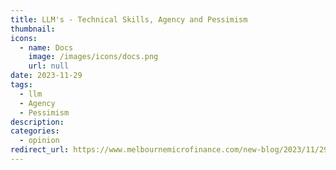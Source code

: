 ```yaml
---
title: LLM's - Technical Skills, Agency and Pessimism
thumbnail: 
icons:
  - name: Docs
    image: /images/icons/docs.png
    url: null
date: 2023-11-29
tags:
  - llm
  - Agency
  - Pessimism
description:
categories:
  - opinion
redirect_url: https://www.melbournemicrofinance.com/new-blog/2023/11/29/justin-lee
---
```

